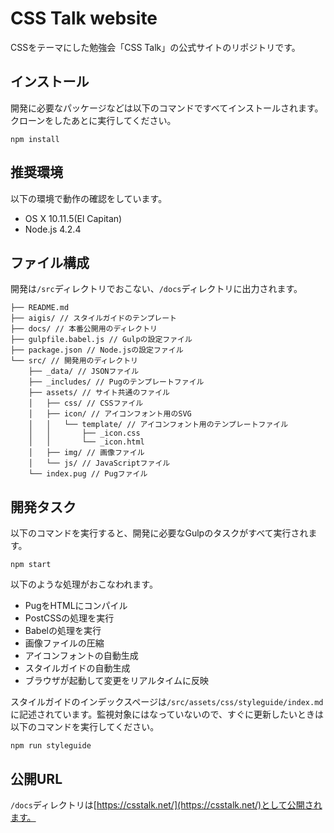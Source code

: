 # CSS Talk website
CSSをテーマにした勉強会「CSS Talk」の公式サイトのリポジトリです。

## インストール
開発に必要なパッケージなどは以下のコマンドですべてインストールされます。クローンをしたあとに実行してください。

```
npm install
```

## 推奨環境
以下の環境で動作の確認をしています。

- OS X 10.11.5(El Capitan)
- Node.js 4.2.4

## ファイル構成
開発は`/src`ディレクトリでおこない、`/docs`ディレクトリに出力されます。

```
├── README.md
├── aigis/ // スタイルガイドのテンプレート
├── docs/ // 本番公開用のディレクトリ
├── gulpfile.babel.js // Gulpの設定ファイル
├── package.json // Node.jsの設定ファイル
└── src/ // 開発用のディレクトリ
    ├── _data/ // JSONファイル
    ├── _includes/ // Pugのテンプレートファイル
    ├── assets/ // サイト共通のファイル
    │   ├── css/ // CSSファイル
    │   ├── icon/ // アイコンフォント用のSVG
    │   │   └── template/ // アイコンフォント用のテンプレートファイル
    │   │       ├── _icon.css
    │   │       └── _icon.html
    │   ├── img/ // 画像ファイル
    │   └── js/ // JavaScriptファイル
    └── index.pug // Pugファイル
```

## 開発タスク
以下のコマンドを実行すると、開発に必要なGulpのタスクがすべて実行されます。

```
npm start
```

以下のような処理がおこなわれます。

- PugをHTMLにコンパイル
- PostCSSの処理を実行
- Babelの処理を実行
- 画像ファイルの圧縮
- アイコンフォントの自動生成
- スタイルガイドの自動生成
- ブラウザが起動して変更をリアルタイムに反映

スタイルガイドのインデックスページは`/src/assets/css/styleguide/index.md`に記述されています。監視対象にはなっていないので、すぐに更新したいときは以下のコマンドを実行してください。

```
npm run styleguide
```

## 公開URL
`/docs`ディレクトリは[https://csstalk.net/](https://csstalk.net/)として公開されます。

